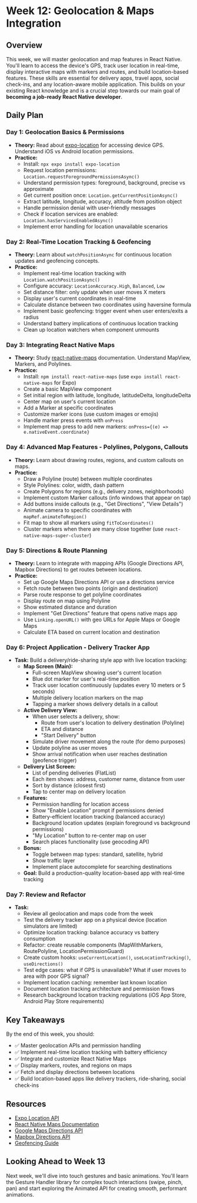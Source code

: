 # Week 12: Geolocation & Maps Integration

## Overview

This week, we will master geolocation and map features in React Native. You'll learn to access the device's GPS, track user location in real-time, display interactive maps with markers and routes, and build location-based features. These skills are essential for delivery apps, travel apps, social check-ins, and any location-aware mobile application. This builds on your existing React knowledge and is a crucial step towards our main goal of **becoming a job-ready React Native developer**.

## Daily Plan

### Day 1: Geolocation Basics & Permissions
*   **Theory:** Read about [expo-location](https://docs.expo.dev/versions/latest/sdk/location/) for accessing device GPS. Understand iOS vs Android location permissions.
*   **Practice:**
    - Install: `npx expo install expo-location`
    - Request location permissions: `Location.requestForegroundPermissionsAsync()`
    - Understand permission types: foreground, background, precise vs approximate
    - Get current position once: `Location.getCurrentPositionAsync()`
    - Extract latitude, longitude, accuracy, altitude from position object
    - Handle permission denial with user-friendly messages
    - Check if location services are enabled: `Location.hasServicesEnabledAsync()`
    - Implement error handling for location unavailable scenarios

### Day 2: Real-Time Location Tracking & Geofencing
*   **Theory:** Learn about `watchPositionAsync` for continuous location updates and geofencing concepts.
*   **Practice:**
    - Implement real-time location tracking with `Location.watchPositionAsync()`
    - Configure accuracy: `LocationAccuracy.High`, `Balanced`, `Low`
    - Set distance filter: only update when user moves X meters
    - Display user's current coordinates in real-time
    - Calculate distance between two coordinates using haversine formula
    - Implement basic geofencing: trigger event when user enters/exits a radius
    - Understand battery implications of continuous location tracking
    - Clean up location watchers when component unmounts

### Day 3: Integrating React Native Maps
*   **Theory:** Study [react-native-maps](https://github.com/react-native-maps/react-native-maps) documentation. Understand MapView, Markers, and Polylines.
*   **Practice:**
    - Install: `npm install react-native-maps` (use `expo install react-native-maps` for Expo)
    - Create a basic MapView component
    - Set initial region with latitude, longitude, latitudeDelta, longitudeDelta
    - Center map on user's current location
    - Add a Marker at specific coordinates
    - Customize marker icons (use custom images or emojis)
    - Handle marker press events with `onPress`
    - Implement map press to add new markers: `onPress={(e) => e.nativeEvent.coordinate}`

### Day 4: Advanced Map Features - Polylines, Polygons, Callouts
*   **Theory:** Learn about drawing routes, regions, and custom callouts on maps.
*   **Practice:**
    - Draw a Polyline (route) between multiple coordinates
    - Style Polylines: color, width, dash pattern
    - Create Polygons for regions (e.g., delivery zones, neighborhoods)
    - Implement custom Marker callouts (info windows that appear on tap)
    - Add buttons inside callouts (e.g., "Get Directions", "View Details")
    - Animate camera to specific coordinates with `mapRef.animateToRegion()`
    - Fit map to show all markers using `fitToCoordinates()`
    - Cluster markers when there are many close together (use `react-native-maps-super-cluster`)

### Day 5: Directions & Route Planning
*   **Theory:** Learn to integrate with mapping APIs (Google Directions API, Mapbox Directions) to get routes between locations.
*   **Practice:**
    - Set up Google Maps Directions API or use a directions service
    - Fetch route between two points (origin and destination)
    - Parse route response to get polyline coordinates
    - Display route on map using Polyline
    - Show estimated distance and duration
    - Implement "Get Directions" feature that opens native maps app
    - Use `Linking.openURL()` with geo URLs for Apple Maps or Google Maps
    - Calculate ETA based on current location and destination

### Day 6: Project Application - Delivery Tracker App
*   **Task:** Build a delivery/ride-sharing style app with live location tracking:
    - **Map Screen (Main):**
      - Full-screen MapView showing user's current location
      - Blue dot marker for user's real-time position
      - Track user location continuously (updates every 10 meters or 5 seconds)
      - Multiple delivery location markers on the map
      - Tapping a marker shows delivery details in a callout
    - **Active Delivery View:**
      - When user selects a delivery, show:
        - Route from user's location to delivery destination (Polyline)
        - ETA and distance
        - "Start Delivery" button
      - Simulate driver movement along the route (for demo purposes)
      - Update polyline as user moves
      - Show arrival notification when user reaches destination (geofence trigger)
    - **Delivery List Screen:**
      - List of pending deliveries (FlatList)
      - Each item shows: address, customer name, distance from user
      - Sort by distance (closest first)
      - Tap to center map on delivery location
    - **Features:**
      - Permission handling for location access
      - Show "Enable Location" prompt if permissions denied
      - Battery-efficient location tracking (balanced accuracy)
      - Background location updates (explain foreground vs background permissions)
      - "My Location" button to re-center map on user
      - Search places functionality (use geocoding API)
    - **Bonus:**
      - Toggle between map types: standard, satellite, hybrid
      - Show traffic layer
      - Implement place autocomplete for searching destinations
    - **Goal:** Build a production-quality location-based app with real-time tracking

### Day 7: Review and Refactor
*   **Task:**
    - Review all geolocation and maps code from the week
    - Test the delivery tracker app on a physical device (location simulators are limited)
    - Optimize location tracking: balance accuracy vs battery consumption
    - Refactor: create reusable components (MapWithMarkers, RoutePolyline, LocationPermissionGuard)
    - Create custom hooks: `useCurrentLocation()`, `useLocationTracking()`, `useDirections()`
    - Test edge cases: what if GPS is unavailable? What if user moves to area with poor GPS signal?
    - Implement location caching: remember last known location
    - Document location tracking architecture and permission flows
    - Research background location tracking regulations (iOS App Store, Android Play Store requirements)

## Key Takeaways

By the end of this week, you should:
- ✅ Master geolocation APIs and permission handling
- ✅ Implement real-time location tracking with battery efficiency
- ✅ Integrate and customize React Native Maps
- ✅ Display markers, routes, and regions on maps
- ✅ Fetch and display directions between locations
- ✅ Build location-based apps like delivery trackers, ride-sharing, social check-ins

## Resources

- [Expo Location API](https://docs.expo.dev/versions/latest/sdk/location/)
- [React Native Maps Documentation](https://github.com/react-native-maps/react-native-maps)
- [Google Maps Directions API](https://developers.google.com/maps/documentation/directions/overview)
- [Mapbox Directions API](https://docs.mapbox.com/api/navigation/directions/)
- [Geofencing Guide](https://docs.expo.dev/versions/latest/sdk/location/#geofencing)

## Looking Ahead to Week 13

Next week, we'll dive into touch gestures and basic animations. You'll learn the Gesture Handler library for complex touch interactions (swipe, pinch, pan) and start exploring the Animated API for creating smooth, performant animations.
